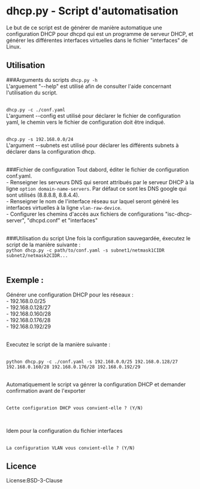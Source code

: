 # dhcp.py - Script d'automatisation

Le but de ce script est de générer de manière automatique une configuration DHCP pour dhcpd qui est un programme de serveur DHCP, et générer les différentes interfaces virtuelles dans le fichier "interfaces" de Linux.

## Utilisation
###Arguments du scripts
`dhcp.py -h` <br/>
L'arguement "--help" est utilisé afin de consulter l'aide concernant l'utilisation du script.<br/><br/>

`dhcp.py -c ./conf.yaml` <br/>
L'argument --config est utilisé pour déclarer le fichier de configuration yaml, le chemin vers le fichier de configuration doit être indiqué.<br/><br/>

`dhcp.py -s 192.168.0.0/24` <br/>
L'argument --subnets est utilisé pour déclarer les différents subnets à déclarer dans la configuration dhcp.<br/><br/>

###Fichier de configuration
Tout dabord, éditer le fichier de configuration conf.yaml.<br/>
	- Renseigner les serveurs DNS qui seront attribués par le serveur DHCP à la ligne `option domain-name-servers`. Par défaut ce sont les DNS google qui sont utilisés (8.8.8.8, 8.8.4.4).<br/>
	- Renseigner le nom de l'interface réseau sur laquel seront généré les interfaces virtuelles à la ligne `vlan-raw-device`.<br/>
	- Configurer les chemins d'accès aux fichiers de configurations "isc-dhcp-server", "dhcpd.conf" et "interfaces"<br/><br/>
	
###Utilisation du script
Une fois la configuration sauvegardée, éxecutez le script de la manière suivante :<br/>
`python dhcp.py -c path/to/conf.yaml -s subnet1/netmask1CIDR subnet2/netmask2CIDR...`<br/><br/>

## Exemple :

Générer une configuration DHCP pour les réseaux :<br/>
	- 192.168.0.0/25<br/>
	- 192.168.0.128/27<br/>
	- 192.168.0.160/28<br/>
	- 192.168.0.176/28<br/>
	- 192.168.0.192/29<br/><br/>
	
Executez le script de la manière suivante :<br/><br/>

`python dhcp.py -c ./conf.yaml -s 192.168.0.0/25 192.168.0.128/27 192.168.0.160/28 192.168.0.176/28 192.168.0.192/29`<br/><br/>

Automatiquement le script va génrer la configuration DHCP et demander confirmation avant de l'exporter<br/><br/>
```shell
Cette configuration DHCP vous convient-elle ? (Y/N)
```
<br/>

Idem pour la configuration du fichier interfaces <br/><br/>
```shell
La configuration VLAN vous convient-elle ? (Y/N)
```

## Licence
License:BSD-3-Clause